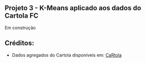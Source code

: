 ## Projeto 3 - K-Means aplicado aos dados do Cartola FC

Em construção

## Créditos:

 * Dados agregados do Cartola disponíveis em: [CaRtola](https://github.com/henriquepgomide/caRtola)




